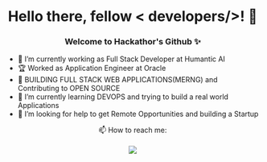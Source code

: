 <p align="center">
              <h1 align="center"> Hello there, fellow < developers/>!  👋</h1>
  </p>
  <p align="center">
              <h3 align="center">Welcome to Hackathor's Github ✨</h3>
  </p>

 - 🔭 I’m currently working as Full Stack Developer at Humantic AI
 -  :trophy: Worked as Application Engineer at Oracle
 - 🎯 BUILDING FULL STACK WEB APPLICATIONS(MERNG) and Contributing to OPEN SOURCE
 - 🌱 I’m currently learning DEVOPS  and trying to build a real world Applications
 - 🤔 I’m looking for help to get Remote Opportunities  and building a Startup

  <p align="center">
  📫 How to reach me: 
  <br>
  <br>
  <a href="https://www.linkedin.com/in/ganesh-hemanth-5a78a0138/">
   <img src="https://user-images.githubusercontent.com/28308043/142984210-eefdbb4b-b2af-47ee-89de-67653603c66d.png" /></a>
</p>


